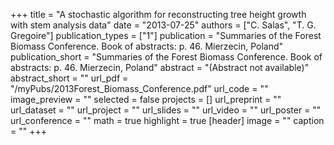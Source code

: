 +++
title = "A stochastic algorithm for reconstructing tree height growth with stem analysis data"
date = "2013-07-25"
authors = ["C. Salas", "T. G. Gregoire"]
publication_types = ["1"]
publication = "Summaries of the Forest Biomass Conference.  Book of abstracts: p. 46. Mierzecin, Poland"
publication_short = "Summaries of the Forest Biomass Conference.  Book of abstracts: p. 46. Mierzecin, Poland"
abstract = "(Abstract not available)"
abstract_short = ""
url_pdf = "/myPubs/2013Forest_Biomass_Conference.pdf"
url_code = ""
image_preview = ""
selected = false
projects = []
url_preprint = ""
url_dataset = ""
url_project = ""
url_slides = ""
url_video = ""
url_poster = ""
url_conference = ""
math = true
highlight = true
[header]
image = ""
caption = ""
+++

